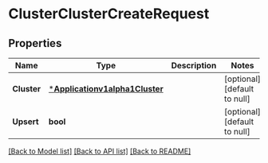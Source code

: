 # ClusterClusterCreateRequest

## Properties
Name | Type | Description | Notes
------------ | ------------- | ------------- | -------------
**Cluster** | [***Applicationv1alpha1Cluster**](applicationv1alpha1Cluster.md) |  | [optional] [default to null]
**Upsert** | **bool** |  | [optional] [default to null]

[[Back to Model list]](../README.md#documentation-for-models) [[Back to API list]](../README.md#documentation-for-api-endpoints) [[Back to README]](../README.md)

